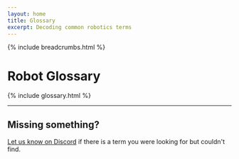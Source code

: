```yaml
---
layout: home
title: Glossary
excerpt: Decoding common robotics terms
---
```


{% include breadcrumbs.html %}

# Robot Glossary

{% include glossary.html %}

---

## Missing something?

[Let us know on Discord](/discord) if there is a term you were looking for but couldn't find.